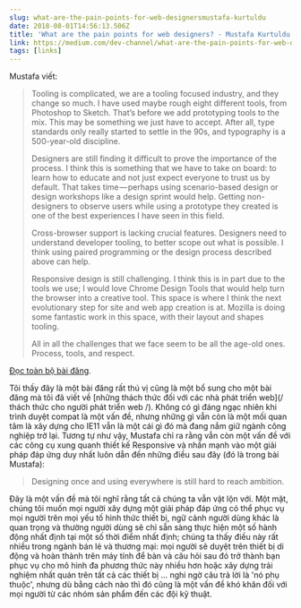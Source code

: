 ```yaml
---
slug: what-are-the-pain-points-for-web-designersmustafa-kurtuldu
date: 2018-08-01T14:56:13.506Z
title: 'What are the pain points for web designers? - Mustafa Kurtuldu'
link: https://medium.com/dev-channel/what-are-the-pain-points-for-web-designers-4165bd052ba
tags: [links]
---
```

Mustafa viết:

> Tooling is complicated, we are a tooling focused industry, and they change so much. I have used maybe rough eight different tools, from Photoshop to Sketch. That&#x2019;s before we add prototyping tools to the mix. This may be something we just have to accept. After all, type standards only really started to settle in the 90s, and typography is a 500-year-old discipline.
> 
> Designers are still finding it difficult to prove the importance of the process. I think this is something that we have to take on board: to learn how to educate and not just expect everyone to trust us by default. That takes time&#x200a;&#x2014;&#x200a;perhaps using scenario-based design or design workshops like a design sprint would help. Getting non-designers to observe users while using a prototype they created is one of the best experiences I have seen in this field.
> 
> Cross-browser support is lacking crucial features. Designers need to understand developer tooling, to better scope out what is possible. I think using paired programming or the design process described above can help.
> 
> Responsive design is still challenging. I think this is in part due to the tools we use; I would love Chrome Design Tools that would help turn the browser into a creative tool. This space is where I think the next evolutionary step for site and web app creation is at. Mozilla is doing some fantastic work in this space, with their layout and shapes tooling.
> 
> All in all the challenges that we face seem to be all the age-old ones. Process, tools, and respect.


[Đọc toàn bộ bài đăng](https://medium.com/dev-channel/what-are-the-pain-points-for-web-designers-4165bd052ba).

Tôi thấy đây là một bài đăng rất thú vị cũng là một bổ sung cho một bài đăng mà tôi đã viết về [những thách thức đối với các nhà phát triển web](/ thách thức cho người phát triển web /). Không có gì đáng ngạc nhiên khi trình duyệt compat là một vấn đề, nhưng những gì vẫn còn là một mối quan tâm là xây dựng cho IE11 vẫn là một cái gì đó mà đang nắm giữ ngành công nghiệp trở lại. Tương tự như vậy, Mustafa chỉ ra rằng vẫn còn một vấn đề với các công cụ xung quanh thiết kế Responsive và nhấn mạnh vào một giải pháp đáp ứng duy nhất luôn dẫn đến những điều sau đây (đó là trong bài Mustafa):

> Designing once and using everywhere is still hard to reach ambition.


Đây là một vấn đề mà tôi nghĩ rằng tất cả chúng ta vẫn vật lộn với. Một mặt, chúng tôi muốn mọi người xây dựng một giải pháp đáp ứng có thể phục vụ mọi người trên mọi yếu tố hình thức thiết bị, ngữ cảnh người dùng khác là quan trọng và thường người dùng sẽ chỉ sẵn sàng thực hiện một số hành động nhất định tại một số thời điểm nhất định; chúng ta thấy điều này rất nhiều trong ngành bán lẻ và thương mại: mọi người sẽ duyệt trên thiết bị di động và hoàn thành trên máy tính để bàn và câu hỏi sau đó trở thành bạn phục vụ cho mô hình đa phương thức này nhiều hơn hoặc xây dựng trải nghiệm nhất quán trên tất cả các thiết bị ... nghi ngờ câu trả lời là 'nó phụ thuộc', nhưng dù bằng cách nào thì đó cũng là một vấn đề khó khăn đối với mọi người từ các nhóm sản phẩm đến các đội kỹ thuật.
